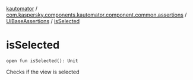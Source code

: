 [kautomator](../../index.md) / [com.kaspersky.components.kautomator.component.common.assertions](../index.md) / [UiBaseAssertions](index.md) / [isSelected](./is-selected.md)

# isSelected

`open fun isSelected(): Unit`

Checks if the view is selected

